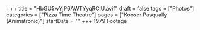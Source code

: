 +++
title = "HbGU5wYjP6AWTYyqRClU.avif"
draft = false
tags = ["Photos"]
categories = ["Pizza Time Theatre"]
pages = ["Kooser Pasqually (Animatronic)"]
startDate = ""
+++
1979 Footage
